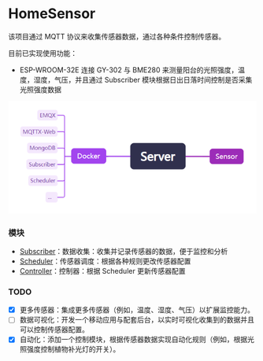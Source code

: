 # HomeSensor

该项目通过 MQTT 协议来收集传感器数据，通过各种条件控制传感器。

目前已实现使用功能：  

 - ESP-WROOM-32E 连接 GY-302 与 BME280 来测量阳台的光照强度，温度，湿度，气压，并且通过 Subscriber 模块根据日出日落时间控制是否采集光照强度数据

![structure](structure.png)

### 模块

 - [Subscriber](https://github.com/WangZhiYao/HomeSensor-Subscriber)：数据收集：收集并记录传感器的数据，便于监控和分析 
 - [Scheduler](https://github.com/WangZhiYao/HomeSensor-Scheduler)：传感器调度：根据各种规则更改传感器配置 
 - [Controller](https://github.com/WangZhiYao/HomeSensor-Controller)：控制器：根据 Scheduler 更新传感器配置

### TODO
 - [x]  更多传感器：集成更多传感器（例如，温度、湿度、气压）以扩展监控能力。
 - [ ]  数据可视化：开发一个移动应用与配套后台，以实时可视化收集到的数据并且可以控制传感器配置。
 - [x]  自动化：添加一个控制模块，根据传感器数据实现自动化规则（例如，根据光照强度控制植物补光灯的开关）。
